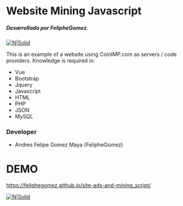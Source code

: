 # Website Mining Javascript

##### Desarrollado por FelipheGomez.
[![N|Solid](https://www.logolynx.com/images/logolynx/2c/2c64a9e62b0d06467df6d33ee9be0314.png)](#)

This is an example of a website using CoinIMP.com as servers / code providers.
Knowledge is required in:

- Vue
- Bootstrap
- Jquery
- Javascript
- HTML
- PHP
- JSON
- MySQL


### Developer
  - Andres Felipe Gomez Maya (FelipheGomez)

# DEMO

https://feliphegomez.github.io/site-ads-and-mining_script/

[![N|Solid](https://preview.ibb.co/ebxtCK/full.png)](https://feliphegomez.github.io/site-ads-and-mining_script/)
